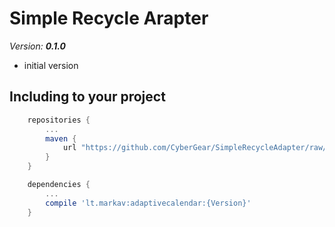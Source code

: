 # Simple Recycle Arapter

*Version:* ***0.1.0***

 - initial version

## Including to your project

```Groovy
    repositories {
        ...
        maven {
            url "https://github.com/CyberGear/SimpleRecycleAdapter/raw/master/repo/"
        }
    }
```

```Groovy
    dependencies {
        ...
        compile 'lt.markav:adaptivecalendar:{Version}'
    }
```